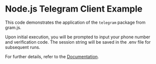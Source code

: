 # Node.js Telegram Client Example

This code demonstrates the application of the `telegram` package from gram.js.

Upon initial execution, you will be prompted to input your phone number and verification code. The session string will be saved in the .env file for subsequent runs.

For further details, refer to the [Documentation](https://gram.js.org/).
